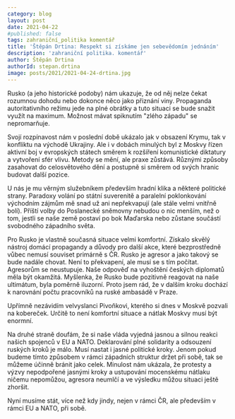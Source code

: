 ```yaml
---
category: blog
layout: post
date: 2021-04-22
#published: false
tags: zahraniční_politika komentář
title: 'Štěpán Drtina: Respekt si získáme jen sebevědomím jednáním'
description: 'zahraniční politika. komentář'
author: Štěpán Drtina
authorId: stepan.drtina
image: posts/2021/2021-04-24-drtina.jpg
---
```


Rusko (a jeho historické podoby) nám ukazuje, že od něj nelze čekat rozumnou dohodu nebo dokonce něco jako přiznání viny. Propaganda autoritativního režimu jede na plné obrátky a tuto situaci se bude snažit využít na maximum. Možnost mávat spiknutím "zlého západu" se nepromarňuje.

Svojí rozpínavost nám v poslední době ukázalo jak v obsazení Krymu, tak v konfliktu na východě Ukrajiny. Ale i v dobách minulých byl z Moskvy řízen aktivní boj v evropských státech směrem k rozšíření komunistické diktatury a vytvoření sfér vlivu. Metody se mění, ale praxe zůstává. Různými způsoby zasahovat do celosvětového dění a postupně si směrem od svých hranic budovat další pozice.

U nás je mu věrným služebníkem především hradní klika a některé politické strany. Paradoxy volání po státní suverenitě a paralelní poklonkování východním zájmům mě snad už ani nepřekvapují (ale stále velmi vnitřně bolí). Příští volby do Poslanecké sněmovny nebudou o nic menším, než o tom, jestli se naše země postaví po bok Maďarska nebo zůstane součástí svobodného západního světa. 

Pro Rusko je vlastně současná situace velmi komfortní. Získalo skvělý nástroj domácí propagandy a důvody pro další akce, které bezprostředně vůbec nemusí souviset primárně s ČR. Rusko je agresor a jako takový se bude nadále chovat. Není to překvapení, ale musí se s tím počítat. Agresorům se neustupuje. Naše odpověď na vyhoštění českých diplomatů měla být okamžitá. Myšlenka, že Rusko bude pozitivně reagovat na naše ultimátum, byla poměrně iluzorní. Proto jsem rád, že v dalším kroku dochází k narovnání počtu pracovníků na ruské ambasádě v Praze. 

Upřímně nezávidím velvyslanci Pivoňkovi, kterého si dnes v Moskvě pozvali na kobereček. Určitě to není komfortní situace a nátlak Moskvy musí být enormní.

Na druhé straně doufám, že si naše vláda vyjedná jasnou a silnou reakci našich spojenců v EU a NATO. Deklarování plné solidarity a odsouzení ruských kroků je málo. Musí nastat i jasné politické kroky. Jenom pokud budeme tímto způsobem v rámci západních struktur držet při sobě, tak se můžeme účinně bránit jako celek. Minulost nám ukázala, že protesty a výzvy nepodpořené jasnými kroky a ustupování mocenskému nátlaku ničemu nepomůžou, agresora neumlčí a ve výsledku můžou situaci ještě zhoršit.

Nyní musíme stát, více než kdy jindy, nejen v rámci ČR, ale především v rámci EU a NATO, při sobě.
